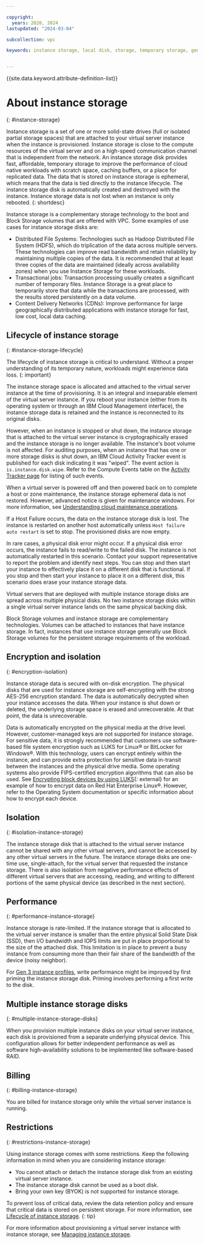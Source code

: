 ```yaml
---

copyright:
  years: 2020, 2024
lastupdated: "2024-03-04"

subcollection: vpc

keywords: instance storage, local disk, storage, temporary storage, generation 2, gen 2


---
```


{{site.data.keyword.attribute-definition-list}}

# About instance storage
{: #instance-storage}

Instance storage is a set of one or more solid-state drives (full or isolated partial storage spaces) that are attached to your virtual server instance when the instance is provisioned. Instance storage is close to the compute resources of the virtual server and on a high-speed communication channel that is independent from the network. An instance storage disk provides fast, affordable, temporary storage to improve the performance of cloud native workloads with scratch space, caching buffers, or a place for replicated data. The data that is stored on instance storage is ephemeral, which means that the data is tied directly to the instance lifecycle. The instance storage disk is automatically created and destroyed with the instance. Instance storage data is not lost when an instance is only rebooted.
{: shortdesc}

Instance storage is a complementary storage technology to the boot and Block Storage volumes that are offered with VPC. Some examples of use cases for instance storage disks are:

*	Distributed File Systems: Technologies such as Hadoop Distributed File System (HDFS), which do triplication of the data across multiple servers. These technologies can improve read bandwidth and retain reliability by maintaining multiple copies of the data. It is recommended that at least three copies of the data are maintained (ideally across availability zones) when you use Instance Storage for these workloads.  
*	Transactional jobs: Transaction processing usually creates a significant number of temporary files. Instance Storage is a great place to temporarily store that data while the transactions are processed, with the results stored persistently on a data volume.
*	Content Delivery Networks (CDNs): Improve performance for large geographically distributed applications with instance storage for fast, low cost, local data caching.

## Lifecycle of instance storage
{: #instance-storage-lifecycle}

The lifecycle of instance storage is critical to understand. Without a proper understanding of its temporary nature, workloads might experience data loss.
{: important}

The instance storage space is allocated and attached to the virtual server instance at the time of provisioning. It is an integral and inseparable element of the virtual server instance. If you reboot your instance (either from its operating system or through an IBM Cloud Management interface), the instance storage data is retained and the instance is reconnected to its original disks.

However, when an instance is stopped or shut down, the instance storage that is attached to the virtual server instance is cryptographically erased and the instance storage is no longer available. The instance's boot volume is not affected. For auditing purposes, when an instance that has one or more storage disks is shut down, an IBM Cloud Activity Tracker event is published for each disk indicating it was "wiped". The event action is `is.instance.disk.wipe`. Refer to the Compute Events table on the [Activity Tracker page](/docs/vpc?topic=vpc-at_events#events-compute) for listing of such events.

When a virtual server is powered off and then powered back on to complete a host or zone maintenance, the instance storage ephemeral data is not restored. However, advanced notice is given for maintenance windows. For more information, see [Understanding cloud maintenance operations](/docs/vpc?topic=vpc-about-cloud-maintenance).

If a Host Failure occurs, the data on the instance storage disk is lost. The instance is restarted on another host automatically unless `Host failure auto restart` is set to stop. The provisioned disks are now empty.

In rare cases, a physical disk error might occur. If a physical disk error occurs, the instance fails to read/write to the failed disk. The instance is not automatically restarted in this scenario. Contact your support representative to report the problem and identify next steps. You can stop and then start your instance to effectively place it on a different disk that is functional. If you stop and then start your instance to place it on a different disk, this scenario does erase your instance storage data.

Virtual servers that are deployed with multiple instance storage disks are spread across multiple physical disks. No two instance storage disks within a single virtual server instance lands on the same physical backing disk.

Block Storage volumes and instance storage are complementary technologies. Volumes can be attached to instances that have instance storage. In fact, instances that use instance storage generally use Block Storage volumes for the persistent storage requirements of the workload.

## Encryption and isolation
{: #encryption-isolation}

Instance storage data is secured with on-disk encryption. The physical disks that are used for instance storage are self-encrypting with the strong AES-256 encryption standard. The data is automatically decrypted when your instance accesses the data. When your instance is shut down or deleted, the underlying storage space is erased and unrecoverable. At that point, the data is unrecoverable. 

Data is automatically encrypted on the physical media at the drive level. However, customer-managed keys are not supported for instance storage. For sensitive data, it is strongly recommended that customers use software-based file system encryption such as LUKS for Linux&reg; or BitLocker for Windows&reg;. With this technology, users can encrypt entirely within the instance, and can provide extra protection for sensitive data in-transit between the instances and the physical drive media. Some operating systems also provide FIPS-certified encryption algorithms that can also be used. See [Encrypting block devices by using LUKS](https://docs.redhat.com/en/documentation/red_hat_enterprise_linux/8/html/security_hardening/encrypting-block-devices-using-luks_security-hardening){: external} for an example of how to encrypt data on Red Hat Enterprise Linux&reg;. However, refer to the Operating System documentation or specific information about how to encrypt each device.

## Isolation
{: #isolation-instance-storage}

The instance storage disk that is attached to the virtual server instance cannot be shared with any other virtual servers, and cannot be accessed by any other virtual servers in the future. The instance storage disks are one-time use, single-attach, for the virtual server that requested the instance storage. There is also isolation from negative performance effects of different virtual servers that are accessing, reading, and writing to different portions of the same physical device (as described in the next section). 

## Performance
{: #performance-instance-storage}

Instance storage is rate-limited. If the instance storage that is allocated to the virtual server instance is smaller than the entire physical Solid State Disk (SSD), then I/O bandwidth and IOPS limits are put in place proportional to the size of the attached disk. This limitation is in place to prevent a busy instance from consuming more than their fair share of the bandwidth of the device (noisy neighbor).

For [Gen 3 instance profiles](/docs/vpc?topic=vpc-profiles&interface=ui#next-gen-profiles), write performance might be improved by first priming the instance storage disk. Priming involves performing a first write to the disk.

## Multiple instance storage disks
{: #multiple-instance-storage-disks}

When you provision multiple instance disks on your virtual server instance, each disk is provisioned from a separate underlying physical device. This configuration allows for better independent performance as well as software high-availability solutions to be implemented like software-based RAID.

## Billing
{: #billing-instance-storage}

You are billed for instance storage only while the virtual server instance is running.

## Restrictions
{: #restrictions-instance-storage}

Using instance storage comes with some restrictions. Keep the following information in mind when you are considering instance storage:
*	You cannot attach or detach the instance storage disk from an existing virtual server instance.
*	The instance storage disk cannot be used as a boot disk.
*	Bring your own key (BYOK) is not supported for instance storage.

To prevent loss of critical data, review the data retention policy and ensure that critical data is stored on persistent storage. For more information, see [Lifecycle of instance storage](#instance-storage-lifecycle).
{: tip}

For more information about provisioning a virtual server instance with instance storage, see [Managing instance storage](/docs/vpc?topic=vpc-instance-storage-provisioning).
